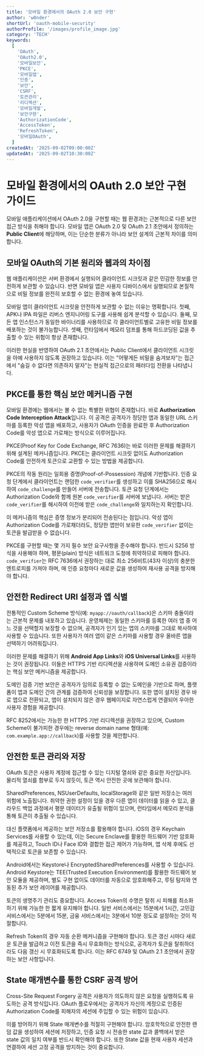 ```yaml
---
title: '모바일 환경에서의 OAuth 2.0 보안 구현'
author: 'w0nder'
shortUrl: 'oauth-mobile-security'
authorProfile: '/images/profile_image.jpg'
category: 'TECH'
keywords:
  [
    'OAuth',
    'OAuth2.0',
    '모바일보안',
    'PKCE',
    '모바일앱',
    '인증',
    '보안',
    'CSRF',
    '토큰관리',
    '리디렉션',
    '모바일개발',
    '보안구현',
    'AuthorizationCode',
    'AccessToken',
    'RefreshToken',
    '모바일OAuth',
  ]
createdAt: '2025-09-02T09:00:00Z'
updatedAt: '2025-09-02T10:30:00Z'
---
```


# 모바일 환경에서의 OAuth 2.0 보안 구현 가이드

모바일 애플리케이션에서 OAuth 2.0을 구현할 때는 웹 환경과는 근본적으로 다른 보안 접근 방식을 취해야 합니다. 모바일 앱은 OAuth 2.0 및 OAuth 2.1 초안에서 정의하는 **Public Client**에 해당하며, 이는 단순한 분류가 아니라 보안 설계의 근본적 차이를 의미합니다.

## 모바일 OAuth의 기본 원리와 웹과의 차이점

웹 애플리케이션은 서버 환경에서 실행되어 클라이언트 시크릿과 같은 민감한 정보를 안전하게 보관할 수 있습니다. 반면 모바일 앱은 사용자 디바이스에서 실행되므로 본질적으로 비밀 정보를 완전히 보호할 수 없는 환경에 놓여 있습니다.

모바일 앱이 클라이언트 시크릿을 안전하게 보관할 수 없는 이유는 명확합니다. 첫째, APK나 IPA 파일은 리버스 엔지니어링 도구를 사용해 쉽게 분석할 수 있습니다. 둘째, 모든 앱 인스턴스가 동일한 바이너리를 사용하므로 각 클라이언트별로 고유한 비밀 정보를 배포하는 것이 불가능합니다. 셋째, 런타임에서 메모리 덤프를 통해 하드코딩된 값을 추출할 수 있는 위험이 항상 존재합니다.

이러한 현실을 반영하여 OAuth 2.1 초안에서는 Public Client에서 클라이언트 시크릿을 아예 사용하지 않도록 권장하고 있습니다. 이는 "어떻게든 비밀을 숨겨보자"는 접근에서 "숨길 수 없다면 의존하지 말자"는 현실적 접근으로의 패러다임 전환을 나타냅니다.

## PKCE를 통한 핵심 보안 메커니즘 구현

모바일 환경에는 웹에서는 볼 수 없는 특별한 위협이 존재합니다. 바로 **Authorization Code Interception Attack**입니다. 이 공격은 공격자가 정당한 앱과 동일한 URL 스키마를 등록한 악성 앱을 배포하고, 사용자가 OAuth 인증을 완료한 후 Authorization Code를 악성 앱으로 가로채는 방식으로 이루어집니다.

PKCE(Proof Key for Code Exchange, RFC 7636)는 바로 이러한 문제를 해결하기 위해 설계된 메커니즘입니다. PKCE는 클라이언트 시크릿 없이도 Authorization Code를 안전하게 토큰으로 교환할 수 있는 방법을 제공합니다.

PKCE의 작동 원리는 일회용 증명(Proof-of-Possession) 개념에 기반합니다. 인증 요청 단계에서 클라이언트는 랜덤한 `code_verifier`를 생성하고 이를 SHA256으로 해시하여 `code_challenge`를 만들어 서버에 전송합니다. 토큰 요청 단계에서는 Authorization Code와 함께 원본 `code_verifier`를 서버에 보냅니다. 서버는 받은 `code_verifier`를 해시하여 이전에 받은 `code_challenge`와 일치하는지 확인합니다.

이 메커니즘의 핵심은 증명 정보가 분리되어 전송된다는 점입니다. 악성 앱이 Authorization Code를 가로채더라도, 정당한 앱만이 보유한 `code_verifier` 없이는 토큰을 발급받을 수 없습니다.

PKCE를 구현할 때는 몇 가지 필수 보안 요구사항을 준수해야 합니다. 반드시 S256 방식을 사용해야 하며, 평문(plain) 방식은 네트워크 도청에 취약하므로 피해야 합니다. `code_verifier`는 RFC 7636에서 권장하는 대로 최소 256비트(43자 이상)의 충분한 엔트로피를 가져야 하며, 매 인증 요청마다 새로운 값을 생성하여 재사용 공격을 방지해야 합니다.

## 안전한 Redirect URI 설정과 앱 식별

전통적인 Custom Scheme 방식(예: `myapp://oauth/callback`)은 스키마 충돌이라는 근본적 문제를 내포하고 있습니다. 운영체제는 동일한 스키마를 등록한 여러 앱 중 어느 것을 선택할지 보장할 수 없으며, 공격자가 인기 있는 앱의 스키마를 그대로 복사하여 사용할 수 있습니다. 또한 사용자가 여러 앱이 같은 스키마를 사용할 경우 올바른 앱을 선택하기 어려워집니다.

이러한 문제를 해결하기 위해 **Android App Links**와 **iOS Universal Links**를 사용하는 것이 권장됩니다. 이들은 HTTPS 기반 리디렉션을 사용하며 도메인 소유권 검증이라는 핵심 보안 메커니즘을 제공합니다.

도메인 검증 기반 보안은 공격자가 임의로 등록할 수 없는 도메인을 기반으로 하며, 플랫폼이 앱과 도메인 간의 관계를 검증하여 신뢰성을 보장합니다. 또한 앱이 설치된 경우 바로 앱으로 전환되고, 앱이 설치되지 않은 경우 웹페이지로 자연스럽게 연결되어 우아한 사용자 경험을 제공합니다.

RFC 8252에서는 가능한 한 HTTPS 기반 리디렉션을 권장하고 있으며, Custom Scheme이 불가피한 경우에는 reverse domain name 형태(예: `com.example.app://callback`)를 사용할 것을 제안합니다.

## 안전한 토큰 관리와 저장

OAuth 토큰은 사용자 계정에 접근할 수 있는 디지털 열쇠와 같은 중요한 자산입니다. 물리적 열쇠를 함부로 두지 않듯이, 토큰 역시 안전한 곳에 보관해야 합니다.

SharedPreferences, NSUserDefaults, localStorage와 같은 일반 저장소는 여러 위험에 노출됩니다. 취약한 권한 설정이 있을 경우 다른 앱이 데이터를 읽을 수 있고, 클라우드 백업 과정에서 평문 데이터가 유출될 위험이 있으며, 런타임에서 메모리 분석을 통해 토큰이 추출될 수 있습니다.

대신 플랫폼에서 제공하는 보안 저장소를 활용해야 합니다. iOS의 경우 Keychain Services를 사용할 수 있는데, 이는 Secure Enclave를 활용한 하드웨어 기반 암호화를 제공하고, Touch ID나 Face ID와 결합한 접근 제어가 가능하며, 앱 삭제 후에도 선택적으로 토큰을 보존할 수 있습니다.

Android에서는 Keystore나 EncryptedSharedPreferences를 사용할 수 있습니다. Android Keystore는 TEE(Trusted Execution Environment)를 활용한 하드웨어 보안 모듈을 제공하며, 별도 구현 없이도 데이터를 자동으로 암호화해주고, 루팅 탐지와 연동된 추가 보안 레이어를 제공합니다.

토큰의 생명주기 관리도 중요합니다. Access Token의 수명은 탈취 시 피해를 최소화하기 위해 가능한 한 짧게 유지해야 합니다. 일반 서비스에서는 15분에서 1시간, 고민감 서비스에서는 5분에서 15분, 금융 서비스에서는 3분에서 10분 정도로 설정하는 것이 적절합니다.

Refresh Token의 경우 자동 순환 메커니즘을 구현해야 합니다. 토큰 갱신 시마다 새로운 토큰을 발급하고 이전 토큰을 즉시 무효화하는 방식으로, 공격자가 토큰을 탈취하더라도 다음 갱신 시 무효화되도록 합니다. 이는 RFC 6749 및 OAuth 2.1 초안에서 권장하는 보안 사항입니다.

## State 매개변수를 통한 CSRF 공격 방어

Cross-Site Request Forgery 공격은 사용자가 의도하지 않은 요청을 실행하도록 유도하는 공격 방식입니다. OAuth 플로우에서는 공격자가 자신의 계정으로 인증된 Authorization Code를 피해자의 세션에 주입할 수 있는 위험이 있습니다.

이를 방어하기 위해 State 매개변수를 적절히 구현해야 합니다. 암호학적으로 안전한 랜덤 값을 생성하여 세션에 저장하고, 인증 요청 시 전송한 state 값과 콜백에서 받은 state 값의 일치 여부를 반드시 확인해야 합니다. 또한 State 값을 현재 사용자 세션과 연결하여 세션 고정 공격을 방지하는 것이 중요합니다.

<link-preview url="https://datatracker.ietf.org/doc/html/rfc6749" title="RFC 6749" target="_blank">
</link-preview>

<link-preview url="https://datatracker.ietf.org/doc/html/rfc7636" title="RFC 7636" target="_blank">
</link-preview>

<link-preview url="https://datatracker.ietf.org/doc/html/rfc8252" title="RFC 8252" target="_blank">
</link-preview>

<link-preview url="https://datatracker.ietf.org/doc/draft-ietf-oauth-v2-1/" title="OAuth 2.1 Draft" target="_blank">
</link-preview>
